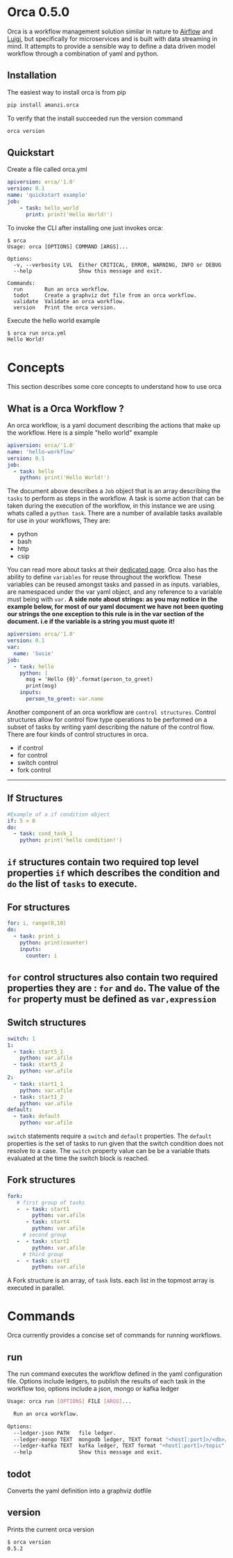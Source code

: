 # Orca 0.5.0

Orca is a workflow management solution similar in nature to [Airflow]() and [Luigi](),
but specifically for microservices and is built with data streaming in mind. It attempts to provide
a sensible way to define a data driven model workflow through a combination of yaml and python.  

## Installation
The easiest way to install orca is from pip
```bash
pip install amanzi.orca
```
To verify that the install succeeded run the version command
```bash
orca version
```

 
## Quickstart
Create a file called orca.yml
```yaml
apiversion: orca/'1.0'
version: 0.1
name: 'quickstart example'
job:
    - task: hello_world
      print: print('Hello World!')


```
To invoke the CLI after installing one just invokes orca:
```
$ orca
Usage: orca [OPTIONS] COMMAND [ARGS]...

Options:
  -v, --verbosity LVL  Either CRITICAL, ERROR, WARNING, INFO or DEBUG
  --help               Show this message and exit.

Commands:
  run       Run an orca workflow.
  todot     Create a graphviz dot file from an orca workflow.
  validate  Validate an orca workflow.
  version   Print the orca version.

```
Execute the hello world example
```bash
$ orca run orca.yml
Hello World!
```

# Concepts
This section describes some core concepts to understand how to use orca

## What is a Orca Workflow ?
An orca workflow, is a yaml document describing the actions that make up the workflow.
Here is a simple "hello world" example
```yaml
apiversion: orca/'1.0'
name: 'hello-workflow'
version: 0.1
job:
  - task: hello
    python: print('Hello World!')

```
The document above describes a `Job` object that is an array describing the `tasks` to perform as steps in the workflow.
A task is some action that can be taken during the execution of the workflow, in this instance we are using
whats called a `python task`. There are a number of available tasks available for use in your workflows, They are:
* python
* bash
* http
* csip

You can read more about tasks at their [dedicated page](tasks.md).
Orca also has the ability to define `variables` for reuse throughout the workflow. These variables can be reused amongst
tasks and passed in as inputs. variables, are namespaced under the var yaml object, and any reference to a variable must
being with `var.`
**A side note about strings: as you may notice in the example below, for most of our yaml document we have not been
quoting our strings the one exception to  this rule is in the var section of the document. i.e if the variable is a string
you must quote it!**
```yaml
apiversion: orca/'1.0'
version: 0.1
var:
  name: 'Susie'
job:
  - task: hello
    python: |
      msg = 'Hello {0}'.format(person_to_greet)
      print(msg)
    inputs:
      person_to_greet: var.name
```
Another component of an orca workflow are `control structures`. Control structures allow for
control flow type operations to be performed on a subset of tasks by writing yaml describing the nature of the control
flow.
There are four kinds of control structures in orca.

* if control
* for control
* switch control
* fork control
----------------
## If Structures
```yaml
#Example of a if condition object
if: 5 > 0
do:
  - task: cond_task_1
    python: print('hello condition!')
```
`if` structures contain two required top level properties `if` which describes the condition and `do` 
the list of `tasks` to execute.
---------
## For structures
```yaml
for: i, range(0,10)
do:
  - task: print_i
    python: print(counter)
    inputs:
      counter: i

```
`for` control structures also contain two required properties they are : `for` and `do`.
The value of the `for` property must be defined as `var,expression`
-----
## Switch structures
```yaml
switch: 1
1:
  - task: start5_1
    python: var.afile
  - task: start5_2
    python: var.afile
2:
  - task: start1_1
    python: var.afile
  - task: start1_2
    python: var.afile
default:
  - task: default
    python: var.afile
```
`switch` statements require a `switch` and `default` properties. The `default` properties is the set of tasks to run given that
the switch condition does not resolve to a case. The `switch` property value can be be a variable thats evaluated at the time the switch block
is reached.

## Fork structures
```yaml
fork:     
   # first group of tasks
   -  - task: start1
        python: var.afile
      - task: start4
        python: var.afile
     # second group      
   -  - task: start2
        python: var.afile
     # third group     
   -  - task: start3
        python: var.afile

```

A Fork structure is an array, of `task` lists. each list in the topmost array is executed in parallel.
# Commands
Orca currently provides a concise set of commands for running workflows.

## run
The run command executes the workflow defined in the yaml configuration file.
Options include ledgers, to publish the results of each task in the workflow too, options include a json, mongo or kafka ledger
```bash
Usage: orca run [OPTIONS] FILE [ARGS]...

  Run an orca workflow.

Options:
  --ledger-json PATH   file ledger.
  --ledger-mongo TEXT  mongodb ledger, TEXT format "<host[:port]>/<db>/<col>".
  --ledger-kafka TEXT  kafka ledger, TEXT format "<host[:port]>/topic".
  --help               Show this message and exit.
```
## todot
Converts the yaml definition into a graphviz dotfile
## version
Prints the current orca version
```bash
$ orca version
0.5.2
```